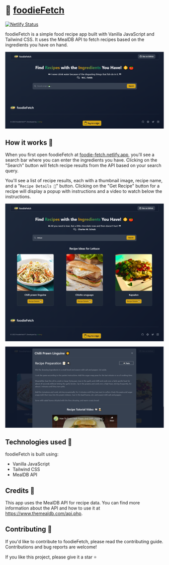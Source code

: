 # 🍲 [foodieFetch](https://foodie-fetch.netlify.app)

[![Netlify Status](https://api.netlify.com/api/v1/badges/c76df78d-433a-43c9-98fd-75b6e5b59764/deploy-status)](https://app.netlify.com/sites/foodie-fetch/deploys)

foodieFetch is a simple food recipe app built with Vanilla JavaScript and Tailwind CSS. It uses the MealDB API to fetch recipes based on the ingredients you have on hand.

![website screenshot](./src/img/og-image.png)

## How it works 🍜

When you first open foodieFetch at [foodie-fetch.netlify.app](https://fodie-fetch.netlify.app), you'll see a search bar where you can enter the ingredients you have. Clicking on the "Search" button will fetch recipe results from the API based on your search query.

You'll see a list of recipe results, each with a thumbnail image, recipe name, and a "`Recipe Details 🍲`" button. Clicking on the "Get Recipe" button for a recipe will display a popup with instructions and a video to watch below the instructions.

![website screenshot](./src/img/project-screenshot.png)

![website screenshot](./src/img/project-screenshot-1.png)

## Technologies used 🍴

foodieFetch is built using:

- Vanilla JavaScript
- Tailwind CSS
- MealDB API

## Credits 🧁

This app uses the MealDB API for recipe data. You can find more information about the API and how to use it at <https://www.themealdb.com/api.php>.

## Contributing 🥄

If you'd like to contribute to foodieFetch, please read the contributing guide. Contributions and bug reports are welcome!

If you like this project, please give it a star ⭐️
